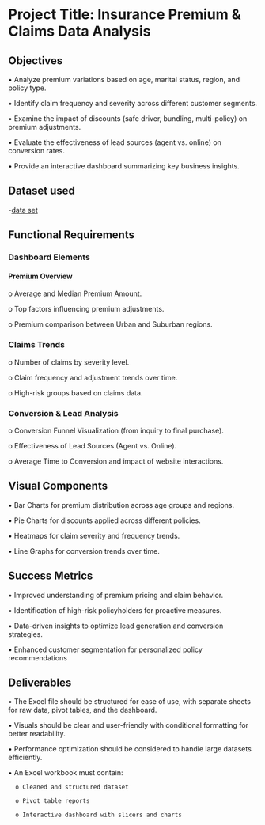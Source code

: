 # Project Title: Insurance Premium & Claims Data Analysis 
## Objectives 
  • Analyze premium variations based on age, marital status, region, and policy type. 
  
  • Identify claim frequency and severity across different customer segments. 
  
  • Examine the impact of discounts (safe driver, bundling, multi-policy) on premium 
adjustments. 

  • Evaluate the effectiveness of lead sources (agent vs. online) on conversion rates. 
  
  • Provide an interactive dashboard summarizing key business insights. 
## Dataset used

-<a href="https://github.com/MADHAN21105/Data-Analysis-Dashboard/blob/98a539defde089d1eb0b3f1dcbda78a4bc2224c9/synthetic_insurance_data%20for%20data%20analysis.xlsx">data set</a>
## Functional Requirements 

### Dashboard Elements 

#### Premium Overview 

o Average and Median Premium Amount. 

o Top factors influencing premium adjustments. 

o Premium comparison between Urban and Suburban regions. 

### Claims Trends 

o Number of claims by severity level. 

o Claim frequency and adjustment trends over time.

o High-risk groups based on claims data. 

### Conversion & Lead Analysis 

o Conversion Funnel Visualization (from inquiry to final purchase).

o Effectiveness of Lead Sources (Agent vs. Online). 

o Average Time to Conversion and impact of website interactions. 

## Visual Components 
• Bar Charts for premium distribution across age groups and regions.

• Pie Charts for discounts applied across different policies. 

• Heatmaps for claim severity and frequency trends. 

• Line Graphs for conversion trends over time.

## Success Metrics

• Improved understanding of premium pricing and claim behavior.

• Identification of high-risk policyholders for proactive measures. 

• Data-driven insights to optimize lead generation and conversion strategies. 

• Enhanced customer segmentation for personalized policy recommendations

## Deliverables 

• The Excel file should be structured for ease of use, with separate sheets for raw data, pivot 
tables, and the dashboard. 

• Visuals should be clear and user-friendly with conditional formatting for better readability. 

• Performance optimization should be considered to handle large datasets efficiently. 

• An Excel workbook must contain: 

      o Cleaned and structured dataset
      
      o Pivot table reports 
      
      o Interactive dashboard with slicers and charts
